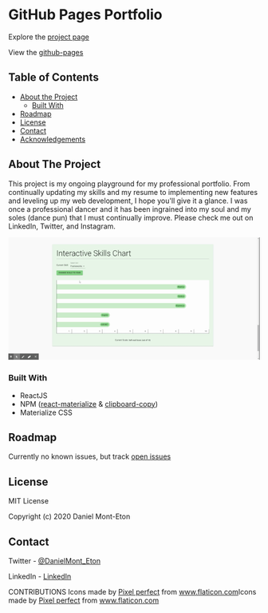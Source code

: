 # GitHub Pages Portfolio

Explore the [project page](https://github.com/dansirdan/dansirdan.github.io)

View the [github-pages](https://dansirdan.github.io/)

## Table of Contents

- [About the Project](#about-the-project)
  - [Built With](#built-with)
- [Roadmap](#roadmap)
- [License](#license)
- [Contact](#contact)
- [Acknowledgements](#acknowledgements)

## About The Project

This project is my ongoing playground for my professional portfolio. From continually updating my skills and my resume to implementing new features and leveling up my web development, I hope you'll give it a glance. I was once a professional dancer and it has been ingrained into my soul and my soles (dance pun) that I must continually improve. Please check me out on LinkedIn, Twitter, and Instagram.

![Project Screenshot](public/images/material-ui-chart.gif)

### Built With

- ReactJS
- NPM ([react-materialize](http://react-materialize.github.io/) & [clipboard-copy](https://www.npmjs.com/package/clipboard-copy))
- Materialize CSS

## Roadmap

Currently no known issues, but track [open issues](https://github.com/dansirdan/dansirdan.github.io/issues)

## License

MIT License

Copyright (c) 2020 Daniel Mont-Eton

## Contact

Twitter - [@DanielMont_Eton](https://twitter.com/DanielMont_Eton)

LinkedIn - [LinkedIn](https://www.linkedin.com/in/daniel-mont-eton-43a81055/)


CONTRIBUTIONS
Icons made by <a href="https://www.flaticon.com/authors/pixel-perfect" title="Pixel perfect">Pixel perfect</a> from <a href="https://www.flaticon.com/" title="Flaticon"> www.flaticon.com</a>Icons made by <a href="https://icon54.com/" title="Pixel perfect">Pixel perfect</a> from <a href="https://www.flaticon.com/" title="Flaticon"> www.flaticon.com</a>
